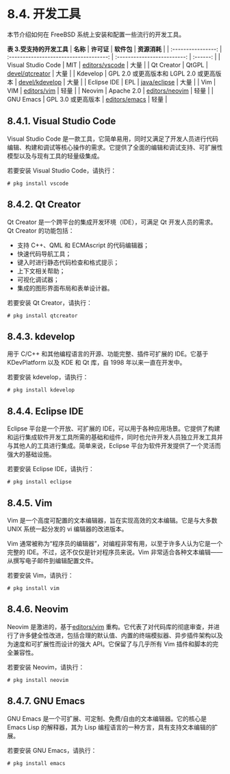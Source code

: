 # 8.4. 开发工具

本节介绍如何在 FreeBSD 系统上安装和配置一些流行的开发工具。

**表 3.受支持的开发工具**
| **名称** | **许可证** | **软件包** | **资源消耗** |
| :----------------: | :------------------------------------: | :-------------------------: | :------: |
| Visual Studio Code | MIT | [editors/vscode](https://cgit.freebsd.org/ports/tree/editors/vscode/pkg-descr) | 大量 |
| Qt Creator | QtGPL | [devel/qtcreator](https://cgit.freebsd.org/ports/tree/devel/qtcreator/pkg-descr) | 大量 |
| Kdevelop | GPL 2.0 或更高版本和 LGPL 2.0 或更高版本 | [devel/kdevelop](https://cgit.freebsd.org/ports/tree/devel/kdevelop/pkg-descr) | 大量 |
| Eclipse IDE | EPL | [java/eclipse](https://cgit.freebsd.org/ports/tree/java/eclipse/pkg-descr) | 大量 |
| Vim | VIM | [editors/vim](https://cgit.freebsd.org/ports/tree/editors/vim/pkg-descr) | 轻量 |
| Neovim | Apache 2.0 | [editors/neovim](https://cgit.freebsd.org/ports/tree/editors/neovim/pkg-descr) | 轻量 |
| GNU Emacs | GPL 3.0 或更高版本 | [editors/emacs](https://cgit.freebsd.org/ports/tree/editors/emacs/pkg-descr) | 轻量 |

## 8.4.1. Visual Studio Code

Visual Studio Code 是一款工具，它简单易用，同时又满足了开发人员进行代码编辑、构建和调试等核心操作的需求。它提供了全面的编辑和调试支持、可扩展性模型以及与现有工具的轻量级集成。

若要安装 Visual Studio Code，请执行：

```shell-session
# pkg install vscode
```

## 8.4.2. Qt Creator

Qt Creator 是一个跨平台的集成开发环境（IDE），可满足 Qt 开发人员的需求。Qt Creator 的功能包括：

- 支持 C++、QML 和 ECMAscript 的代码编辑器；
- 快速代码导航工具；
- 键入时进行静态代码检查和格式提示；
- 上下文相关帮助；
- 可视化调试器；
- 集成的图形界面布局和表单设计器。

若要安装 Qt Creator，请执行：

```shell-session
# pkg install qtcreator
```

## 8.4.3. kdevelop

用于 C/C++ 和其他编程语言的开源、功能完整、插件可扩展的 IDE。它基于 KDevPlatform 以及 KDE 和 Qt 库，自 1998 年以来一直在开发中。

若要安装 kdevelop，请执行：

```shell-session
# pkg install kdevelop
```

## 8.4.4. Eclipse IDE

Eclipse 平台是一个开放、可扩展的 IDE，可以用于各种应用场景。它提供了构建和运行集成软件开发工具所需的基础和组件，同时也允许开发人员独立开发工具并与其他人的工具进行集成。简单来说，Eclipse 平台为软件开发提供了一个灵活而强大的基础设施。

若要安装 Eclipse IDE，请执行：

```shell-session
# pkg install eclipse
```

## 8.4.5. Vim

Vim 是一个高度可配置的文本编辑器，旨在实现高效的文本编辑。它是与大多数 UNIX 系统一起分发的 vi 编辑器的改进版本。

Vim 通常被称为“程序员的编辑器”，对编程非常有用，以至于许多人认为它是一个完整的 IDE。不过，这不仅仅是针对程序员来说。Vim 非常适合各种文本编辑——从撰写电子邮件到编辑配置文件。

若要安装 Vim，请执行：

```shell-session
# pkg install vim
```

## 8.4.6. Neovim

Neovim 是激进的，基于[editors/vim](https://cgit.freebsd.org/ports/tree/editors/vim/pkg-descr) 重构。它代表了对代码库的彻底审查，并进行了许多健全性改进，包括合理的默认值、内置的终端模拟器、异步插件架构以及为速度和可扩展性而设计的强大 API。它保留了与几乎所有 Vim 插件和脚本的完全兼容性。

若要安装 Neovim，请执行：

```shell-session
# pkg install neovim
```

## 8.4.7. GNU Emacs

GNU Emacs 是一个可扩展、可定制、免费/自由的文本编辑器。它的核心是 Emacs Lisp 的解释器，其为 Lisp 编程语言的一种方言，具有支持文本编辑的扩展。

若要安装 GNU Emacs，请执行：

```shell-session
# pkg install emacs
```

